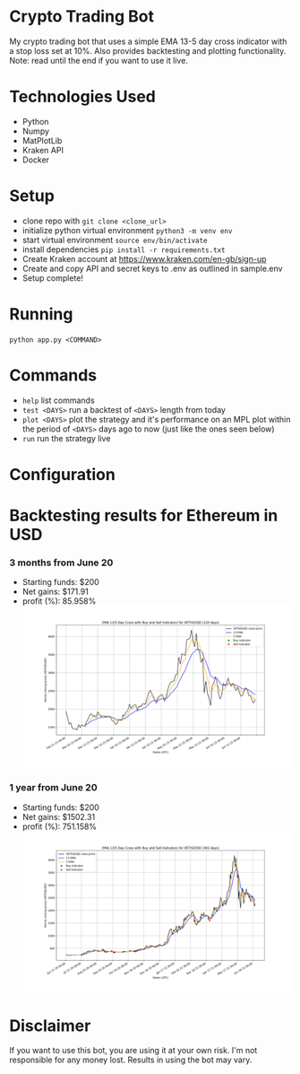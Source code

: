 # Crypto Trading Bot
My crypto trading bot that uses a simple EMA 13-5 day cross indicator with a stop loss set at 10%. Also provides backtesting and plotting functionality. Note: read until the end if you want to use it live.

# Technologies Used
* Python
* Numpy
* MatPlotLib
* Kraken API
* Docker

# Setup
* clone repo with `git clone <clone_url>`
* initialize python virtual environment `python3 -m venv env`
* start virtual environment `source env/bin/activate`
* install dependencies `pip install -r requirements.txt`
* Create Kraken account at https://www.kraken.com/en-gb/sign-up
* Create and copy API and secret keys to .env as outlined in sample.env
* Setup complete!

# Running
`python app.py <COMMAND>`

# Commands
* `help` list commands
* `test <DAYS>` run a backtest of `<DAYS>` length from today
* `plot <DAYS>` plot the strategy and it's performance on an MPL plot within the period of `<DAYS>` days ago to now (just like the ones seen below)
* `run` run the strategy live

# Configuration

# Backtesting results for Ethereum in USD
### 3 months from June 20
* Starting funds: $200
* Net gains: $171.91
* profit (%): 85.958%
![4 month backtest plot](./images/figure1.png "4 month backtest plot")
### 1 year from June 20
* Starting funds: $200
* Net gains: $1502.31
* profit (%): 751.158%
![1 Year backtest plot ](./images/figure2.png "1 year backtest plot")

# Disclaimer
If you want to use this bot, you are using it at your own risk. I'm not responsible for any money lost. Results in using the bot may vary.